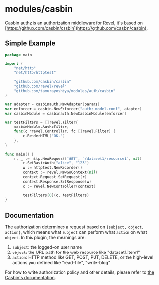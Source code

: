 modules/casbin
======

Casbin authz is an authorization middleware for [Revel](https://github.com/revel/revel), it's based on [https://github.com/casbin/casbin](https://github.com/casbin/casbin).

## Simple Example

```Go
package main

import (
	"net/http"
	"net/http/httptest"

	"github.com/casbin/casbin"
	"github.com/revel/revel"
	"github.com/tamurayoshiya/modules/auth/casbin"
)

var adapter = casbinauth.NewAdapter(params)
var enforcer = casbin.NewEnforcer("authz_model.conf", adapter)
var casbinModule = casbinauth.NewCasbinModule(enforcer)

var testFilters = []revel.Filter{
	casbinModule.AuthzFilter,
	func(c *revel.Controller, fc []revel.Filter) {
		c.RenderHTML("OK.")
	},
}

func main() {
	r, _ := http.NewRequest("GET", "/dataset1/resource1", nil)
    	r.SetBasicAuth("alice", "123")
    	w := httptest.NewRecorder()
    	context := revel.NewGoContext(nil)
    	context.Request.SetRequest(r)
    	context.Response.SetResponse(w)
    	c := revel.NewController(context)
    
    	testFilters[0](c, testFilters)
}
```

## Documentation

The authorization determines a request based on ``{subject, object, action}``, which means what ``subject`` can perform what ``action`` on what ``object``. In this plugin, the meanings are:

1. ``subject``: the logged-on user name
2. ``object``: the URL path for the web resource like "dataset1/item1"
3. ``action``: HTTP method like GET, POST, PUT, DELETE, or the high-level actions you defined like "read-file", "write-blog"


For how to write authorization policy and other details, please refer to [the Casbin's documentation](https://github.com/casbin/casbin).
